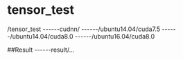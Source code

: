 # tensor_test

/tensor_test
        ------cudnn/
        ------/ubuntu14.04/cuda7.5
        ------/ubuntu14.04/cuda8.0
        ------/ubuntu16.04/cuda8.0
 
##Result
        ------result/...
